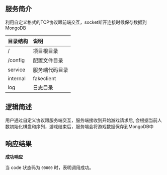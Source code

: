 ## 服务简介

利用自定义格式的TCP协议跟前端交互，socket断开连接时候保存数据到MongoDB

| 目录结构 | 说明 |
| :--- | :--- |
| / | 项目根目录 |
| /config | 配置文件目录 |
| service | 服务端代码目录 |
|internal | fakeclient|
| log | 日志目录 |

## 逻辑简述
用户通过自定义协议跟服务端交互，服务端接收到开始游戏请求后, 会根据当前人数初始化棋盘和序列，游戏结束后，服务端会将游戏数据保存到MongoDB中

## 响应结果

**成功响应**

当 code 状态码为 ``00000`` 时，表明调用成功。



 